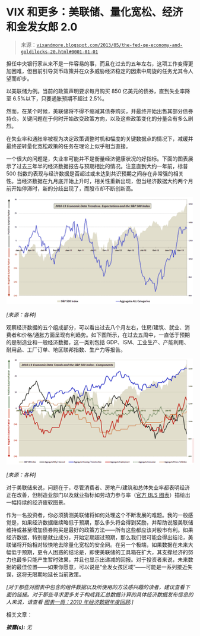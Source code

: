 <!--yml

category: 未分类

date: 2024-05-18 16:16:28

-->

# VIX 和更多：美联储、量化宽松、经济和金发女郎 2.0

> 来源：[`vixandmore.blogspot.com/2013/05/the-fed-qe-economy-and-goldilocks-20.html#0001-01-01`](http://vixandmore.blogspot.com/2013/05/the-fed-qe-economy-and-goldilocks-20.html#0001-01-01)

担任中央银行家从来不是一件容易的事，而且在过去的五年左右，这项工作变得更加困难，但目前引导货币政策并在众多威胁经济稳定的因素中周旋的任务尤其令人望而却步。

以美联储为例。当前的政策声明要求每月购买 850 亿美元的债券，直到失业率降至 6.5%以下，只要通胀预期不超过 2.5%。

然而，在某个时候，美联储将不得不缩减其债券购买，并最终开始出售其部分债券持仓。关键问题在于何时开始改变政策方向，以及这些政策变化的分量会有多么剧烈。

在失业率和通胀率被视为决定政策调整时机和幅度的关键数据点的情况下，减缓并最终逆转量化宽松政策的任务在理论上似乎相当直接。

一个很大的问题是，失业率可能并不是衡量经济健康状况的好指标。下面的图表展示了过去三年半的经济数据报告与预期相比的情况。注意直到大约一年前，标普 500 指数的表现与经济数据是否超过或未达到共识预期之间存在非常强的相关性。当经济数据在九月底开始上升时，相关性重新出现，但当经济数据大约两个月前开始停滞时，新的分歧出现了，而股市却不断创新高。

![](img/fb7e0126853b2428e55d90131c4208a6.png)

*[来源：各种]*

观察经济数据的五个组成部分，可以看出过去八个月左右，住房/建筑、就业、消费者和价格/通胀方面呈现有利趋势。如下图所示，在过去五周中，一直低于预期的是制造业和一般经济数据，这一类别包括 GDP、ISM、工业生产、产能利用、耐用品、工厂订单、地区联邦指数、生产力等报告。

![](img/28ca5b3a951fdae96075882ec537f809.png)

*[来源：各种]*

对于美联储来说，问题在于，尽管消费者、房地产/建筑和总体失业率都表明经济正在改善，但制造业部门以及就业指标如劳动力参与率（[官方 BLS 图表](http://data.bls.gov/timeseries/LNS11300000)）描绘出一幅持续的经济疲软图景。

作为一名投资者，你必须猜测美联储将如何处理这个不断发展的难题。我的一般感觉是，如果经济数据继续略低于预期，那么多头将会得到奖励，并帮助说服美联储维持或甚至增加债券购买是最好的政策方法——所有这些都应该对股市有利。如果经济数据，特别是就业成分，开始定期超过预期，那么我们很可能会得出结论，美联储将开始相对较快地去除量化宽松的安全网。在另一个极端，如果数据在未来大幅低于预期，更令人困惑的结论是，即使美联储的工具箱在扩大，其支撑经济的努力也最多只能产生暂时效果，并且也显示出递减的回报。对于投资者来说，未来数据的最佳位置——如果你愿意，可以说是“金发女孩区域”——可能是一系列接近失误，这将无限期地延长当前政策。

*[对于那些对图表中包含的组件数据以及所使用的方法感兴趣的读者，建议查看下面的链接。对于那些寻求更多关于构成我汇总数据计算的具体经济数据发布信息的人来说，请查看* [*图表一周：2010 年经济数据年度回顾*](http://vixandmore.blogspot.com/2011/01/chart-of-week-year-in-economic-data.html)*.]*

相关文章：

***披露(s):*** *无*
